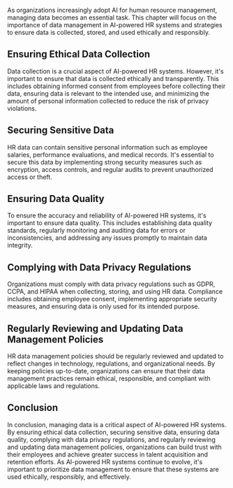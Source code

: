 
As organizations increasingly adopt AI for human resource management, managing data becomes an essential task. This chapter will focus on the importance of data management in AI-powered HR systems and strategies to ensure data is collected, stored, and used ethically and responsibly.

## Ensuring Ethical Data Collection

Data collection is a crucial aspect of AI-powered HR systems. However, it's important to ensure that data is collected ethically and transparently. This includes obtaining informed consent from employees before collecting their data, ensuring data is relevant to the intended use, and minimizing the amount of personal information collected to reduce the risk of privacy violations.

## Securing Sensitive Data

HR data can contain sensitive personal information such as employee salaries, performance evaluations, and medical records. It's essential to secure this data by implementing strong security measures such as encryption, access controls, and regular audits to prevent unauthorized access or theft.

## Ensuring Data Quality

To ensure the accuracy and reliability of AI-powered HR systems, it's important to ensure data quality. This includes establishing data quality standards, regularly monitoring and auditing data for errors or inconsistencies, and addressing any issues promptly to maintain data integrity.

## Complying with Data Privacy Regulations

Organizations must comply with data privacy regulations such as GDPR, CCPA, and HIPAA when collecting, storing, and using HR data. Compliance includes obtaining employee consent, implementing appropriate security measures, and ensuring data is only used for its intended purpose.

## Regularly Reviewing and Updating Data Management Policies

HR data management policies should be regularly reviewed and updated to reflect changes in technology, regulations, and organizational needs. By keeping policies up-to-date, organizations can ensure that their data management practices remain ethical, responsible, and compliant with applicable laws and regulations.

Conclusion
----------

In conclusion, managing data is a critical aspect of AI-powered HR systems. By ensuring ethical data collection, securing sensitive data, ensuring data quality, complying with data privacy regulations, and regularly reviewing and updating data management policies, organizations can build trust with their employees and achieve greater success in talent acquisition and retention efforts. As AI-powered HR systems continue to evolve, it's important to prioritize data management to ensure that these systems are used ethically, responsibly, and effectively.
